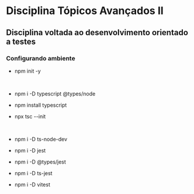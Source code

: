# Disciplina Tópicos Avançados II
## Disciplina voltada ao desenvolvimento orientado a testes

### Configurando ambiente

 - npm init -y

<br/>

 - npm i -D typescript @types/node

 - npm install typescript

 - npx tsc --init

<br/>

 - npm i -D ts-node-dev

 - npm i -D jest

 - npm i -D @types/jest

 - npm i -D ts-jest

 - npm i -D vitest

